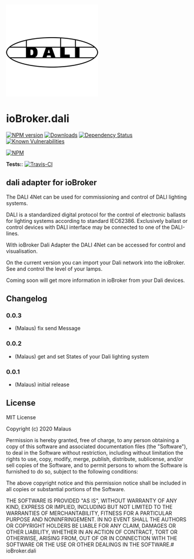 ![Logo](admin/dali.png)
# ioBroker.dali

[![NPM version](http://img.shields.io/npm/v/iobroker.dali.svg)](https://www.npmjs.com/package/iobroker.dali)
[![Downloads](https://img.shields.io/npm/dm/iobroker.dali.svg)](https://www.npmjs.com/package/iobroker.dali)
[![Dependency Status](https://img.shields.io/david/Malaus-io/iobroker.dali.svg)](https://david-dm.org/Malaus-io/iobroker.dali)
[![Known Vulnerabilities](https://snyk.io/test/github/Malaus-io/ioBroker.dali/badge.svg)](https://snyk.io/test/github/Malaus-io/ioBroker.dali)

[![NPM](https://nodei.co/npm/iobroker.dali.png?downloads=true)](https://nodei.co/npm/iobroker.dali/)

**Tests:**: [![Travis-CI](http://img.shields.io/travis/Malaus-io/ioBroker.dali/master.svg)](https://travis-ci.org/Malaus-io/ioBroker.dali)

## dali adapter for ioBroker

The DALI 4Net can be used for commissioning and control of DALI lighting systems.

DALI is a standardized digital protocol for the control of electronic ballasts for lighting systems according to standard IEC62386. Exclusively ballast or control devices with DALI interface may be connected to one of the DALI-lines.

With ioBroker Dali Adapter the DALI 4Net can be accessed for control and visualisation.

On the current version you can import your Dali network into the ioBroker. See and control the level of your lamps.

Coming soon will get more information in ioBroker from your Dali devices.


## Changelog

### 0.0.3
* (Malaus) fix send Message

### 0.0.2
* (Malaus) get and set States of your Dali lighting system

### 0.0.1
* (Malaus) initial release

## License
MIT License

Copyright (c) 2020 Malaus

Permission is hereby granted, free of charge, to any person obtaining a copy
of this software and associated documentation files (the "Software"), to deal
in the Software without restriction, including without limitation the rights
to use, copy, modify, merge, publish, distribute, sublicense, and/or sell
copies of the Software, and to permit persons to whom the Software is
furnished to do so, subject to the following conditions:

The above copyright notice and this permission notice shall be included in all
copies or substantial portions of the Software.

THE SOFTWARE IS PROVIDED "AS IS", WITHOUT WARRANTY OF ANY KIND, EXPRESS OR
IMPLIED, INCLUDING BUT NOT LIMITED TO THE WARRANTIES OF MERCHANTABILITY,
FITNESS FOR A PARTICULAR PURPOSE AND NONINFRINGEMENT. IN NO EVENT SHALL THE
AUTHORS OR COPYRIGHT HOLDERS BE LIABLE FOR ANY CLAIM, DAMAGES OR OTHER
LIABILITY, WHETHER IN AN ACTION OF CONTRACT, TORT OR OTHERWISE, ARISING FROM,
OUT OF OR IN CONNECTION WITH THE SOFTWARE OR THE USE OR OTHER DEALINGS IN THE
SOFTWARE.# ioBroker.dali
